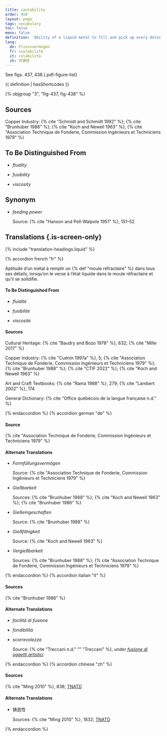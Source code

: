 ```yaml
---
title: castability
order: 450
layout: page
tags: vocabulary
toc: false
menu: false
definition: 'Ability of a liquid metal to fill and pick up every detail of a {% def "mold" %}. See [I.2§2.2](/vol-1/2/#s2-2).'
lang:
  de: Fliessvermögen
  fr: coulabilité
  it: colabilità
  zh: 可铸性
---
```


See figs. 437, 438.{.pdf-figure-list}

{{ definition | hasShortcodes }}

{% objgroup "3", "fig-437, fig-438" %}

## Sources

Copper Industry: {% cite "Schmidt and Schmidt 1992" %}; {% cite "Brunhuber 1988" %}; {% cite "Koch and Newell 1963" %}; {% cite "Association Technique de Fonderie, Commission Ingénieurs et Techniciens 1979" %}

## To Be Distinguished From

- *fluidity*

- *fusibility*

- *viscosity*

## Synonym

- *feeding power*

    Source: {% cite "Hanson and Pell-Walpole 1951" %}, 151–52

## Translations {.is-screen-only}

<div class="accordion">
{% include "translation-headings.liquid" %}

{% accordion french "fr" %}

Aptitude d’un métal à remplir un {% def "moule réfractaire" %} dans tous ses détails, lorsqu’on le verse à l’état liquide dans le moule réfractaire et qu’il se solidifie.

#### To Be Distinguished From

- *fluidité*

- *fusibilité*

- *viscosité*

#### Sources

Cultural Heritage: {% cite "Baudry and Bozo 1978" %}, 632; {% cite "Mille 2017" %}

Copper Industry: {% cite "Cuénin 1997a" %}, 5; {% cite "Association Technique de Fonderie, Commission Ingénieurs et Techniciens 1979" %}; {% cite "Brunhuber 1988" %}; {% cite "CTIF 2022" %}; {% cite "Koch and Newell 1963" %}

Art and Craft Textbooks: {% cite "Rama 1988" %}, 279; {% cite "Lambert 2002" %}, 174

General Dictionary: {% cite "Office québécois de la langue française n.d." %}

{% endaccordion %}
{% accordion german "de" %}

#### Source

{% cite "Association Technique de Fonderie, Commission Ingénieurs et Techniciens 1979" %}

#### Alternate Translations

- *Formfüllungsvermögen*

    Source: {% cite "Association Technique de Fonderie, Commission Ingénieurs et Techniciens 1979" %}

- *Gießbarkeit*

    Sources: {% cite "Brunhuber 1988" %}; {% cite "Koch and Newell 1963" %}; {% cite "Brunhuber 1986" %}

- *Gießeingeschaften*

    Source: {% cite "Brunhuber 1988" %}

- *Gießfähigkeit*

    Source: {% cite "Koch and Newell 1963" %}

- *Vergießbarkeit*

    Sources: {% cite "Brunhuber 1988" %}; {% cite "Association Technique de Fonderie, Commission Ingénieurs et Techniciens 1979" %}

{% endaccordion %}
{% accordion italian "it" %}

#### Sources

{% cite "Brunhuber 1988" %}

#### Alternate Translations

- *facilità di fusione*

- *fondibilità*

- *scorrevolezza*

    Source: {% cite "Treccani n.d." "" "Treccani" %}, under [*fusione di oggetti artistici*](https://www.treccani.it/enciclopedia/fusione_%28Enciclopedia-Italiana%29/)

{% endaccordion %}
{% accordion chinese "zh" %}

#### Sources

{% cite "Ming 2010" %}, 838; [TNATD](https://terms.naer.edu.tw/detail/628182/?index=3)

#### Alternate Translations

- <span lang="zh">铸造性</span>

    Sources: {% cite "Ming 2010" %}, 1832; [TNATD](https://terms.naer.edu.tw/detail/628182/?index=3)

{% endaccordion %}

</div>
